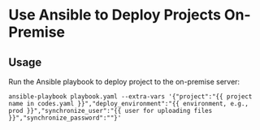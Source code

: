 # Use Ansible to Deploy Projects On-Premise

## Usage

Run the Ansible playbook to deploy project to the on-premise server:

```shell
ansible-playbook playbook.yaml --extra-vars '{"project":"{{ project name in codes.yaml }}","deploy_environment":"{{ environment, e.g., prod }}","synchronize_user":"{{ user for uploading files }}","synchronize_password":""}'
```